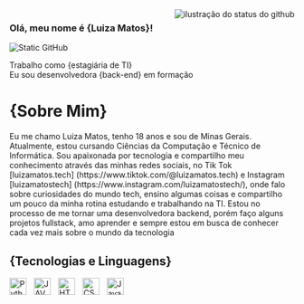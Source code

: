 <img align='right' src="https://github-readme-stats.vercel.app/api?username=luizapmatoss&show_icons=true&title_color=783c00&text_color=af552e&icon_color=783c00&bg_color=f8efd4&cache_seconds=2300" alt="ilustração do status do github">

### Olá, meu nome é {Luiza Matos}!

<img src="https://img.shields.io/static/v1?label=Overview&message=luizapmatoss&color=f8efd4&style=for-the-badge&logo=GitHub" alt="Static GitHub">

<p>Trabalho como {estagiária de TI}<br/> Eu sou desenvolvedora {back-end} em formação</p>

<h1>
    <strong>{Sobre Mim}</strong>
</h1>
Eu me chamo Luiza Matos, tenho 18 anos e sou de Minas Gerais. Atualmente, estou cursando Ciências da Computação e Técnico de Informática. Sou apaixonada por tecnologia e compartilho meu conhecimento através das minhas redes sociais, no Tik Tok [luizamatos.tech] (https://www.tiktok.com/@luizamatos.tech) e Instagram [luizamatostech] (https://www.instagram.com/luizamatostech/), onde falo sobre curiosidades do mundo tech, ensino algumas coisas e compartilho um pouco da minha rotina estudando e trabalhando na TI. Estou no processo de me tornar uma desenvolvedora backend, porém faço alguns projetos fullstack, amo aprender e sempre estou em busca de conhecer cada vez mais sobre o mundo da tecnologia

<h2>
    <strong>{Tecnologias e Linguagens}</strong>
</h2>

<img 
    align="left" 
    alt="Python" 
    title="Python"
    width="30px" 
    style="padding-right: 10px;" 
    src="https://cdn.jsdelivr.net/gh/devicons/devicon@latest/icons/python/python-original.svg" 
/>
<img 
    align="left" 
    alt="JAVA" 
    title="Java"
    width="30px" 
    style="padding-right: 10px;" 
    src="https://cdn.jsdelivr.net/gh/devicons/devicon@latest/icons/java/java-original.svg"  
/>

<img
    align="left"
    alt="HTML"
    width="30px"
    style="padding-right: 10px;"
    src="https://cdn.jsdelivr.net/gh/devicons/devicon@latest/icons/html5/html5-original.svg"
/>

<img
    align="left"
    alt="CSS"
    width="30px"
    style="padding-right: 10px;"
    src="https://cdn.jsdelivr.net/gh/devicons/devicon@latest/icons/css3/css3-original.svg"        
/>

<img
    align="left"
    alt="JavaScript"
    width="30px"
    style="padding-right: 10px;"
    src="https://cdn.jsdelivr.net/gh/devicons/devicon@latest/icons/javascript/javascript-original.svg"               
/>
